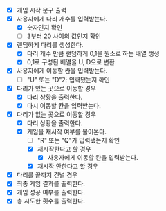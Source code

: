 - [X] 게임 시작 문구 출력
- [X] 사용자에게 다리 개수를 입력받는다.
  - [X] 숫자인지 확인
  - [ ] 3부터 20 사이의 값인지 확인
- [X] 랜덤하게 다리를 생성한다.
  - [X] 다리 개수 만큼 랜덤하게 0,1을 원소로 하는 배열 생성
  - [X] 0,1로 구성된 배열을 U, D으로 변환
- [X] 사용자에게 이동할 칸을 입력받는다.
  - [ ] "U" 또는 "D"가 입력됐는지 확인
- [X] 다리가 있는 곳으로 이동할 경우
  - [X] 다리 상황을 출력한다.
  - [X] 다시 이동할 칸을 입력받는다.
- [X] 다리가 없는 곳으로 이동할 경우
  - [X] 다리 상황을 출력한다.
  - [X] 게임을 재시작 여부를 물어본다.
    - [ ] "R" 또는 "Q"가 입력됐는지 확인 
    - [X] 재시작한다고 할 경우
      - [X] 사용자에게 이동할 칸을 입력받는다.
    - [X] 재시작 안한다고 할 경우
- [X] 다리를 끝까지 건널 경우
- [X] 최종 게임 결과를 출력한다.
- [X] 게임 성공 여부를 출력한다.
- [X] 총 시도한 횟수를 출력한다.